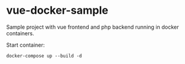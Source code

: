 # vue-docker-sample

Sample project with vue frontend and php backend running in docker containers.

Start container:

```
docker-compose up --build -d
```
